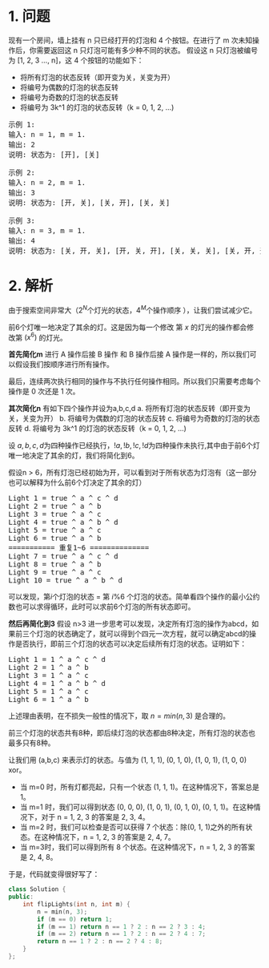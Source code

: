 # 1. 问题
现有一个房间，墙上挂有 n 只已经打开的灯泡和 4 个按钮。在进行了 m 次未知操作后，你需要返回这 n 只灯泡可能有多少种不同的状态。
假设这 n 只灯泡被编号为 [1, 2, 3 ..., n]，这 4 个按钮的功能如下：
- 将所有灯泡的状态反转（即开变为关，关变为开）
- 将编号为偶数的灯泡的状态反转
- 将编号为奇数的灯泡的状态反转
- 将编号为 3k^1 的灯泡的状态反转（k = 0, 1, 2, ...)

<pre>
示例 1:
输入: n = 1, m = 1.
输出: 2
说明: 状态为: [开], [关]

示例 2:
输入: n = 2, m = 1.
输出: 3
说明: 状态为: [开, 关], [关, 开], [关, 关]

示例 3:
输入: n = 3, m = 1.
输出: 4
说明: 状态为: [关, 开, 关], [开, 关, 开], [关, 关, 关], [关, 开, 开].
</pre>

# 2. 解析
由于搜索空间非常大（$2^N$个灯光的状态，$4^M$个操作顺序 ），让我们尝试减少它。

前6个灯唯一地决定了其余的灯。这是因为每一个修改 第 $x$ 的灯光的操作都会修改第 $(x^6)$ 的灯光。

**首先简化m**
进行 A 操作后接 B 操作 和 B 操作后接 A 操作是一样的，所以我们可以假设我们按顺序进行所有操作。

最后，连续两次执行相同的操作与不执行任何操作相同。所以我们只需要考虑每个操作是 0 次还是 1 次。

**其次简化n**
有如下四个操作并设为a,b,c,d
a. 将所有灯泡的状态反转（即开变为关，关变为开）
b. 将编号为偶数的灯泡的状态反转
c. 将编号为奇数的灯泡的状态反转
d. 将编号为 3k^1 的灯泡的状态反转（k = 0, 1, 2, ...)

设 $a,b,c,d$为四种操作已经执行，$!a,!b,!c,!d$为四种操作未执行,其中由于前6个灯唯一地决定了其余的灯，我们将简化到6。

假设n > 6，所有灯泡已经初始为开，可以看到对于所有状态为灯泡有（这一部分也可以解释为什么前6个灯决定了其余的灯）
<pre>
Light 1 = true ^ a ^ c ^ d
Light 2 = true ^ a ^ b
Light 3 = true ^ a ^ c
Light 4 = true ^ a ^ b ^ d
Light 5 = true ^ a ^ c
Light 6 = true ^ a ^ b
=========== 重复1~6 ==============
Light 7 = true ^ a ^ c ^ d
Light 8 = true ^ a ^ b
Light 9 = true ^ a ^ c
Light 10 = true ^ a ^ b ^ d
</pre>

可以发现，第$i$个灯泡的状态 = 第 $i \% 6$ 个灯泡的状态。简单看四个操作的最小公约数也可以求得循环，此时可以求前6个灯泡的所有状态即可。

**然后再简化到3**
假设 n>3 进一步思考可以发现，决定所有灯泡的操作为abcd，如果前三个灯泡的状态确定了，就可以得到个四元一次方程，就可以确定abcd的操作是否执行，即前三个灯泡的状态可以决定后续所有灯泡的状态。证明如下：
<pre>
Light 1 = 1 ^ a ^ c ^ d
Light 2 = 1 ^ a ^ b
Light 3 = 1 ^ a ^ c
Light 4 = 1 ^ a ^ b ^ d
Light 5 = 1 ^ a ^ c
Light 6 = 1 ^ a ^ b
</pre>
上述理由表明，在不损失一般性的情况下，取 $n = min(n, 3)$ 是合理的。

前三个灯泡的状态共有8种，即后续灯泡的状态都由8种决定，所有灯泡的状态也最多只有8种。

让我们用 (a,b,c) 来表示灯的状态。与值为 (1, 1, 1), (0, 1, 0), (1, 0, 1), (1, 0, 0) xor。
- 当 m=0 时，所有灯都亮起，只有一个状态 (1, 1, 1)。在这种情况下，答案总是 1。
- 当 m=1 时，我们可以得到状态 (0, 0, 0), (1, 0, 1), (0, 1, 0), (0, 1, 1)。在这种情况下，对于 n = 1, 2, 3 的答案是 2, 3, 4。
- 当 m=2 时，我们可以检查是否可以获得 7 个状态：除(0, 1, 1)之外的所有状态。在这种情况下，n = 1, 2, 3 的答案是 2, 4, 7。
- 当 m=3时，我们可以得到所有 8 个状态。在这种情况下，n = 1, 2, 3 的答案是 2, 4, 8。

于是，代码就变得很好写了：
```c++
class Solution {
public:
    int flipLights(int n, int m) {
        n = min(n, 3);
        if (m == 0) return 1;
        if (m == 1) return n == 1 ? 2 : n == 2 ? 3 : 4;
        if (m == 2) return n == 1 ? 2 : n == 2 ? 4 : 7;
        return n == 1 ? 2 : n == 2 ? 4 : 8;
    }
};
```
